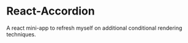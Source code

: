 # React-Accordion
A react mini-app to refresh myself on additional conditional rendering techniques.
